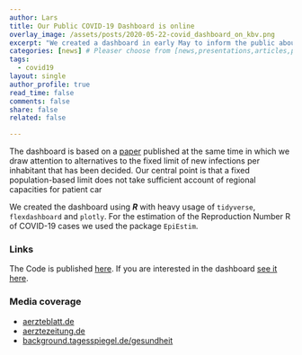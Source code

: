 ```yaml
---
author: Lars
title: Our Public COVID-19 Dashboard is online
overlay_image: /assets/posts/2020-05-22-covid_dashboard_on_kbv.png
excerpt: "We created a dashboard in early May to inform the public about the Zi's assessment of the federal government's relaxation decisions."
categories: [news] # Pleaser choose from [news,presentations,articles,projects,reports]
tags:
  - covid19
layout: single
author_profile: true
read_time: false
comments: false
share: false
related: false

---
```


The dashboard is based on a [paper](https://www.zi.de/fileadmin/images/content/PMs/Fruehindikator_fuer_ein_Management_des_Pandemiegeschehens.pdf) published at the same time in which we draw attention to alternatives to the fixed limit of new infections per inhabitant that has been decided. Our central point is that a fixed population-based limit does not take sufficient account of regional capacities for patient car

We created the dashboard using ***R*** with heavy usage of `tidyverse`, `flexdashboard` and `plotly`. For the estimation of the Reproduction Number R of COVID-19 cases we used the package `EpiEstim`.

### Links

The Code is published [here](https://github.com/zidatalab/covid19dashboard).
If you are interested in the dashboard [see it here](https://www.zidatasciencelab.de/covid19dashboard/Start).

### Media coverage

- [aerzteblatt.de](https://www.aerzteblatt.de/nachrichten/112813/Pandemie-Zentralinstitut-entwickelt-Zwei-Indikatoren-Modell)
- [aerztezeitung.de](https://www.aerztezeitung.de/Politik/Zi-legt-Modell-fuer-landerspezifisches-Monitoring-vor-409391.html)
- [background.tagesspiegel.de/gesundheit](https://background.tagesspiegel.de/gesundheit/corona-zentralinstitut-will-vorwarnzeit-etablieren)

